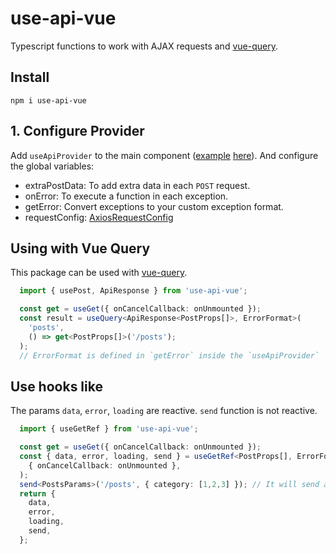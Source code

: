 # use-api-vue

Typescript functions to work with AJAX requests and [vue-query](https://github.com/DamianOsipiuk/vue-query).

## Install

`npm i use-api-vue`

## 1. Configure Provider

Add `useApiProvider` to the main component ([example](https://github.com/gradguard/use-api-vue/blob/main/src/App.vue) [here](https://github.com/gradguard/use-api-vue/blob/main/src/interfaces/apiConfig.ts)). And configure the global variables:
- extraPostData: To add extra data in each `POST` request.
- onError: To execute a function in each exception.
- getError: Convert exceptions to your custom exception format.
- requestConfig: [AxiosRequestConfig](https://github.com/axios/axios/blob/master/index.d.ts#L76)

## Using with Vue Query

This package can be used with [vue-query](https://github.com/DamianOsipiuk/vue-query).

```typescript
  import { usePost, ApiResponse } from 'use-api-vue';

  const get = useGet({ onCancelCallback: onUnmounted });
  const result = useQuery<ApiResponse<PostProps[]>, ErrorFormat>(
    'posts',
    () => get<PostProps[]>('/posts');
  );
  // ErrorFormat is defined in `getError` inside the `useApiProvider`
```

## Use hooks like

The params `data`, `error`, `loading` are reactive. `send` function is not reactive.

```typescript
  import { useGetRef } from 'use-api-vue';

  const get = useGet({ onCancelCallback: onUnmounted });
  const { data, error, loading, send } = useGetRef<PostProps[], ErrorFormat>(
    { onCancelCallback: onUnmounted },
  );
  send<PostsParams>('/posts', { category: [1,2,3] }); // It will send a request to the server
  return {
    data,
    error,
    loading,
    send,
  };
```